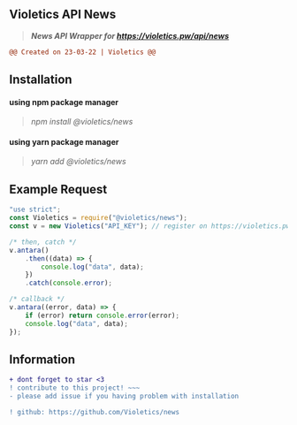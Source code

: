 ## Violetics API News

> **_News API Wrapper for https://violetics.pw/api/news_**

```diff
@@ Created on 23-03-22 | Violetics @@
```

## Installation

<h4>
  using npm package manager
</h4>

> _npm install @violetics/news_

<h4>
  using yarn package manager
</h4>

> _yarn add @violetics/news_

## Example Request

```javascript
"use strict";
const Violetics = require("@violetics/news");
const v = new Violetics("API_KEY"); // register on https://violetics.pw/ to get your own apikey

/* then, catch */
v.antara()
	.then((data) => {
		console.log("data", data);
	})
	.catch(console.error);

/* callback */
v.antara((error, data) => {
	if (error) return console.error(error);
	console.log("data", data);
});
```

## Information

```diff
+ dont forget to star <3
! contribute to this project! ~~~
- please add issue if you having problem with installation

! github: https://github.com/Violetics/news
```
